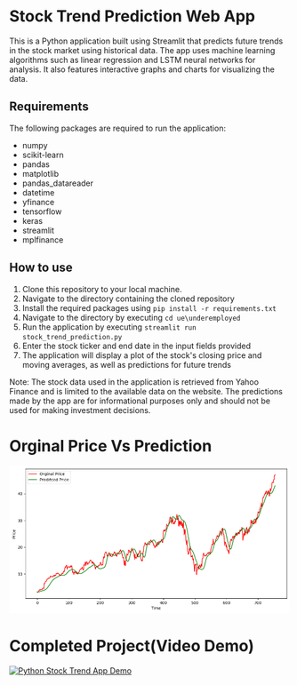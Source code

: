 # Stock Trend Prediction Web App

This is a Python application built using Streamlit that predicts future trends in the stock market using historical data. The app uses machine learning algorithms such as linear regression and LSTM neural networks for analysis. It also features interactive graphs and charts for visualizing the data.

## Requirements

The following packages are required to run the application:

- numpy
- scikit-learn
- pandas
- matplotlib
- pandas_datareader
- datetime
- yfinance
- tensorflow
- keras
- streamlit
- mplfinance

## How to use

1. Clone this repository to your local machine.
2. Navigate to the directory containing the cloned repository
3. Install the required packages using `pip install -r requirements.txt`
4. Navigate to the directory by executing `cd ue\underemployed`
5. Run the application by executing `streamlit run stock_trend_prediction.py`
6. Enter the stock ticker and end date in the input fields provided
7. The application will display a plot of the stock's closing price and moving averages, as well as predictions for future trends

Note: The stock data used in the application is retrieved from Yahoo Finance and is limited to the available data on the website. The predictions made by the app are for informational purposes only and should not be used for making investment decisions.

# Orginal Price Vs Prediction

<img src="https://github.com/Underemployed/Python-Stock-Trend-Prediction/blob/main/test.png">

# Completed Project(Video Demo)

[![Python Stock Trend App Demo](http://img.youtube.com/vi/Ufq6YcCA1iQ/0.jpg)](http://www.youtube.com/watch?v=Ufq6YcCA1iQ "Python Stock Trend App Demo")

